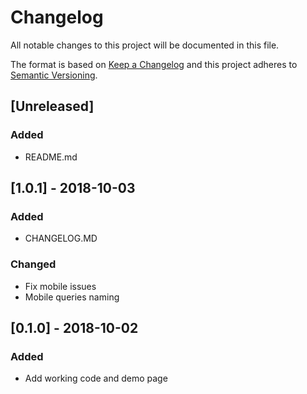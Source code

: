 # Changelog
All notable changes to this project will be documented in this file.

The format is based on [Keep a Changelog](http://keepachangelog.com/en/1.0.0/)
and this project adheres to [Semantic Versioning](http://semver.org/spec/v2.0.0.html).

## [Unreleased]
### Added

- README.md

## [1.0.1] - 2018-10-03
### Added

- CHANGELOG.MD

### Changed

- Fix mobile issues
- Mobile queries naming 

## [0.1.0] - 2018-10-02

### Added 

- Add working code and demo page
